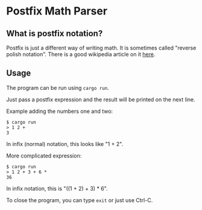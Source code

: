 # Postfix Math Parser

## What is postfix notation?

Postfix is just a different way of writing math. It is sometimes called "reverse
polish notation". There is a good wikipedia article on it [here](https://en.wikipedia.org/wiki/Reverse_Polish_notation).

## Usage

The program can be run using `cargo run`.

Just pass a postfix expression and the result will be printed on the next line.

Example adding the numbers one and two:

```
$ cargo run
> 1 2 +
3
```

In infix (normal) notation, this looks like "1 + 2".

More complicated expression:

```
$ cargo run
> 1 2 + 3 + 6 *
36
```

In infix notation, this is "((1 + 2) + 3) * 6".

To close the program, you can type `exit` or just use Ctrl-C.
